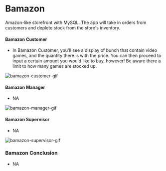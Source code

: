 # Bamazon
Amazon-like storefront with MySQL. The app will take in orders from customers and deplete stock from the store's inventory. 

#### Bamazon Customer
- In Bamazon Customer, you'll see a display of bunch that contain video games, and the quantity there is with the price. You can then proceed to input a certain amount you would like to buy, however! Be aware there a limit to how many games are stocked up.


![bamazon-customer-gif](https://github.com/JohnnyMeloCareer/Bamazon/blob/master/BamazonCustomer.gif)

#### Bamazon Manager
- NA


![bamazon-manager-gif](NA)


#### Bamazon Supervisor
- NA


![bamazon-supervisor-gif](NA)


### Bamazon Conclusion
- NA
